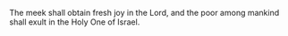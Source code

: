 The meek shall obtain fresh joy in the Lord, and the poor among mankind shall exult in the Holy One of Israel.
